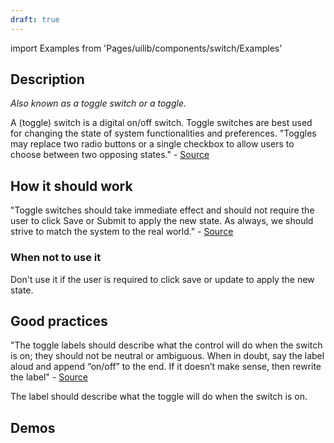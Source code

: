 ```yaml
---
draft: true
---
```


import Examples from 'Pages/uilib/components/switch/Examples'

## Description

_Also known as a toggle switch or a toggle._

A (toggle) switch is a digital on/off switch.
Toggle switches are best used for changing the state of system functionalities and preferences. "Toggles may replace two radio buttons or a single checkbox to allow users to choose between two opposing states." - [Source][1]

## How it **should** work

"Toggle switches should take immediate effect and should not require the user to click Save or Submit to apply the new state. As always, we should strive to match the system to the real world." - [Source][1]

### When not to use it

Don't use it if the user is required to click save or update to apply the new state.

## Good practices

"The toggle labels should describe what the control will do when the switch is on; they should not be neutral or ambiguous. When in doubt, say the label aloud and append “on/off” to the end. If it doesn’t make sense, then rewrite the label" - [Source][1]

The label should describe what the toggle will do when the switch is on.

[1]: https://www.nngroup.com/articles/toggle-switch-guidelines/

## Demos

<Examples />
